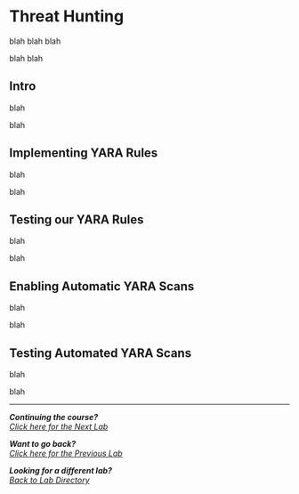 # Threat Hunting

blah blah 
blah

blah blah

## Intro

blah 

blah

## Implementing YARA Rules

blah

blah

## Testing our YARA Rules

blah

blah

## Enabling Automatic YARA Scans

blah

blah

## Testing Automated YARA Scans

blah

blah

***                                                       

<b><i>Continuing the course?</b>
</br>
[Click here for the Next Lab](/courseFiles/Conclusion/conclusion.md)</i>

<b><i>Want to go back?</b>
</br>
[Click here for the Previous Lab](/courseFiles/blockingAttacks/blockingAttacks.md)

<b><i>Looking for a different lab? </b></br>[Back to Lab Directory](/coursenavigation.md)</i>